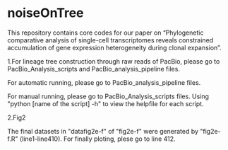 # noiseOnTree

This repository contains core codes for our paper on “Phylogenetic comparative analysis of single-cell transcriptomes reveals constrained accumulation of gene expression heterogeneity during clonal expansion”. 

1.For lineage tree construction through raw reads of PacBio, please go to PacBio_Analysis_scripts and PacBio_analysis_pipeline files.

   For automatic running, please go to PacBio_analysis_pipeline files. 

   For manual running, please go to PacBio_Analysis_scripts files. 
   Using "python [name of the script] -h" to view the helpfile for each script.

2.Fig2
  
  The final datasets in "datafig2e-f" of "fig2e-f" were generated by "fig2e-f.R" (line1-line410). For finally ploting, plese go to line 412.
  
  
